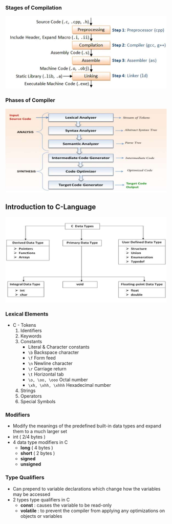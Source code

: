 ### Stages of Compilation
![Stages-Compilation](images/program_2.png)

### Phases of Compiler
![Stages-Compiler](images/program_3.png)

## Introduction to C-Language

![Data-types](images/data_types.png)
### Lexical Elements
- C - Tokens
	1. Identifiers
	2. Keywords
	3. Constants
		- Literal & Character constants
		- `\b` Backspace character
		- `\f` Form feed
		- `\n` Newline character
		- `\r` Carriage return
		- `\t` Horizontal tab
		- `\o, \oo, \ooo` Octal number
		- `\xh, \xhh, \xhhh` Hexadecimal number
	4. Strings
	5. Operators
	6. Special Symbols

### Modifiers 
- Modify the meanings of the predefined built-in data types and expand them to a much larger set
- int ( 2/4 bytes )
- 4 data type modifiers in C
	- **long** ( 4 bytes )
	- **short** ( 2 bytes )
	- **signed**
	- **unsigned**
###  Type Qualifiers
- Can prepend to variable declarations which change how the variables may be accessed
- 2 types type qualifiers in C
	- **const** : causes the variable to be read-only
	- **volatile** : to prevent the compiler from applying any optimizations on objects or variables